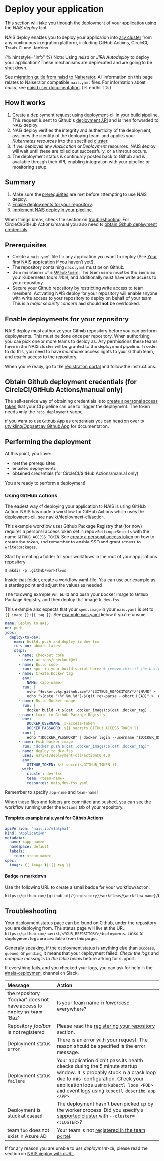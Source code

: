 # Deploy your application

This section will take you through the deployment of your application using the _NAIS deploy_ tool.

NAIS deploy enables you to deploy your application into [any cluster](../README.md#nais-clusters) from any continuous
integration platform, including GitHub Actions, CircleCI, Travis CI and Jenkins.

{% hint style="info" %}
Note: Using _naisd_ or _JIRA Autodeploy_ to deploy your application? These mechanisms are deprecated and are going to
be shut down.

See [migration guide from naisd to Naiserator](../legacy/migrating-from-naisd.md). All information on this page
relates to Naiserator compatible `nais.yaml` files.
For information about _naisd_, see [naisd user documentation](../legacy/naisd.md).
{% endhint %}

## How it works

1. Create a deployment request using [deployment-cli](https://github.com/navikt/deployment-cli) in your build pipeline. This request is sent to Github's [deployment API](https://developer.github.com/v3/repos/deployments/) and is then forwarded to NAIS deploy.
2. NAIS deploy verifies the integrity and authenticity of the deployment, assumes the identity of the deploying team, and applies your _Kubernetes resources_ into the specified [cluster](../README.md#nais-clusters).
3. If you deployed any _Application_ or _Deployment_ resources, NAIS deploy will wait until these are rolled out successfully, or a timeout occurs.
4. The deployment status is continually posted back to Github and is available through their API, enabling integration with your pipeline or monitoring setup.

## Summary

1. Make sure the [prerequisites](#prerequisites) are met before attempting to use NAIS deploy.
2. [Enable deployments for your repository](#enable-deployments-for-your-repository).
3. [Implement NAIS deploy in your pipeline](#performing-the-deployment).

When things break, check the section on [troubleshooting](#troubleshooting). For CircleCI/GitHub Actions/manual you also
need to [obtain Github deployment credentials](#obtain-github-deployment-credentials).

## Prerequisites

* Create a `nais.yaml` file for any application you want to deploy (See [Your first NAIS application](application.md) if you haven't yet!).
* The repository containing `nais.yaml` must be on Github.
* Be a maintainer of a [Github team](https://help.github.com/en/articles/about-teams). The team name must be the same as your Kubernetes _team label_, and additionally must have write access to your repository.
* Secure your Github repository by restricting write access to team members. Activating NAIS deploy for your repository will enable anyone with write access to your repository to deploy on behalf of your team. This is a _major security concern_ and should **not** be overlooked.

## Enable deployments for your repository

NAIS deploy must authorize your Github repository before you can perform deployments. This must be done once per
repository. When authorizing, you can pick one or more teams to deploy as. Any permissions these teams have in the NAIS
cluster will be granted to the deployment pipeline. In order to do this, you need to have _maintainer_ access rights to
your Github team, and _admin_ access to the repository.

When you're ready, go to the [registration portal](https://deployment.prod-sbs.nais.io/auth/login) and follow the
instructions.

## Obtain Github deployment credentials (for CircleCI/GitHub Actions/manual only)

The self-service way of obtaining credentials is to [create a personal access token][access token]
that your CI pipeline can use to trigger the deployment. The token needs only the `repo_deployment` scope.

If you want to use Github App as credentials you can head on over to [utvikling/Oppsett av Github App] for
documentation.

## Performing the deployment

At this point, you have:

* met the prerequisites
* enabled deployments
* obtained credentials (for CircleCI/GitHub Actions/manual only)

You are ready to perform a deployment!

### Using GitHub Actions

The easiest way of deploying your application to NAIS is using GitHub Action.
NAIS has made a workflow for GitHub Actions which uses the deployment-cli, see [navikt/deployment-cli/action].

This example workflow uses Github Package Registry that (for now) requires a personal access token set in
repo>`Settings>Secrets` with the name `GITHUB_ACCESS_TOKEN`. See [create a personal access token][access token] on how
to create the token, and remember to enable SSO and grant access to `write:packages`.

Start by creating a folder for your workflows in the root of your applications repository

```text
$ mkdir -p .github/workflows
```

Inside that folder, create a workflow yaml-file. You can use our example as a starting point and adjust the values as
needed.

The following example will build and push your Docker image to Github Package Registry, and then deploy that image to
`dev-fss`.

This example also expects that your `spec.image` in your `nais.yaml` is set to `{{ image }}:{{ tag }}`.
See [example nais.yaml](#template-example-naisyaml-for-github-actions) below if you're unsure.

```yaml
name: Deploy to NAIS
on: push
jobs:
  deploy-to-dev:
    name: Build, push and deploy to dev-fss
    runs-on: ubuntu-latest
    steps:
      - name: Checkout code
        uses: actions/checkout@v1
      - name: Build code
        run: <put in your build-script here> # remove this if the build step is done in your Dockerfile
      - name: Create Docker tag
        env:
          NAME: <app-name>
        run: |
          echo "docker.pkg.github.com"/"$GITHUB_REPOSITORY"/"$NAME" > .docker_image
          echo "$(date "+%Y.%m.%d")-$(git rev-parse --short HEAD)" > .docker_tag
      - name: Build Docker image
        run: |
          docker build -t $(cat .docker_image):$(cat .docker_tag) .
      - name: Login to Github Package Registry
        env:
          DOCKER_USERNAME: x-access-token
          DOCKER_PASSWORD: ${{ secrets.GITHUB_ACCESS_TOKEN }}
        run: |
          echo "$DOCKER_PASSWORD" | docker login --username "$DOCKER_USERNAME" --password-stdin docker.pkg.github.com
      - name: Push Docker image
        run: "docker push $(cat .docker_image):$(cat .docker_tag)"
      - name: deploy to dev-fss
        uses: navikt/deployment-cli/action@0.4.0
        env:
          GITHUB_TOKEN: ${{ secrets.GITHUB_TOKEN }}
        with:
          cluster: dev-fss
          team: <team-name>
          resources: nais/dev-fss.yaml
```

Remember to specify `app-name` and `team-name`!

When these files and folders are commited and pushed, you can see the workflow running under the `Actions` tab of your
repository.

#### Template example nais.yaml for Github Actions

```yaml
apiVersion: "nais.io/v1alpha1"
kind: "Application"
metadata:
  name: <app-name>
  namespace: default
  labels:
    team: <team-name>
spec:
  image: {{ image }}:{{ tag }}
```

#### Badge in markdown

Use the following URL to create a small badge for your workflow/action.

```text
https://github.com/{github_id}/{repository}/workflows/{workflow_name}/badge.svg
```

## Troubleshooting

Your deployment status page can be found on Github, under the repository you are deploying from. The status page will
live at the URL `https://github.com/navikt/<YOUR_REPOSITORY>/deployments`. Links to deployment logs are available from
this page.

Generally speaking, if the deployment status is anything else than `success`, `queued`, or `pending`, it means that your
deployment failed. _Check the logs_ and _compare messages to the table below_ before asking for support.

If everything fails, and you checked your logs, you can ask for help in the
[\#nais-deployment](https://nav-it.slack.com/messages/CHEQ22Q94) channel on Slack.

| Message | Action |
| :--- | :--- |
| the repository 'foo/bar' does not have access to deploy as team 'Baz' | Is your team name in _lowercase_ everywhere? |
| Repository _foo/bar_ is not registered | Please read the [registering your repository](#registering-your-repository) section. |
| Deployment status `error` | There is an error with your request. The reason should be specified in the error message. |
| Deployment status `failure` | Your application didn't pass its health checks during the 5 minute startup window. It is probably stuck in a crash loop due to mis-configuration. Check your application logs using `kubectl logs <POD>` and event logs using `kubectl describe app <APP>` |
| Deployment is stuck at `queued` | The deployment hasn't been picked up by the worker process. Did you specify a [supported cluster](../README.md#nais-clusters) with `--cluster=<CLUSTER>`? |
| team `foo` does not exist in Azure AD | Your team is not [registered in the team portal](teams.md). |

If for any reason you are unable to use _deployment-cli_, please read the section on
[NAIS deploy with cURL](../deployment/advanced-usage.md#nais-deploy-with-curl).

[access token]: https://help.github.com/en/articles/creating-a-personal-access-token-for-the-command-line
[utvikling/Oppsett av Github App]: https://github.com/navikt/utvikling/blob/master/Oppsett%20av%20Github%20App.md
[navikt/deployment-cli/action]: https://github.com/navikt/deployment-cli/tree/master/action

